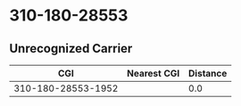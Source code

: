 # 310-180-28553
## Unrecognized Carrier


| CGI | Nearest CGI | Distance |
|-----|-------------|----------|
| 310-180-28553-1952 |  | 0.0 |
